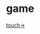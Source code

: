 # game
[touch->](https://thankful-ball-2f1.notion.site/game-1fdefd403d60807686bae4a7f5a2f9ad?pvs=4)
